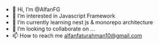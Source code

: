 - 👋 Hi, I’m @AlfanFG
- 👀 I’m interested in Javascript Framework
- 🌱 I’m currently learning nest js & monorepo architecture
- 💞️ I’m looking to collaborate on ...
- 📫 How to reach me alfanfaturahman10@gmail.com

<!---
AlfanFG/AlfanFG is a ✨ special ✨ repository because its `README.md` (this file) appears on your GitHub profile.
You can click the Preview link to take a look at your changes.
--->
